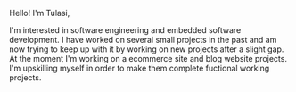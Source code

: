 Hello! I'm Tulasi,

I'm interested in software engineering and embedded software development. I have worked on several small projects in the past and am now trying to keep up with it by working on new projects after a slight gap. At the moment I'm working on a ecommerce site and blog website projects. I'm upskilling myself in order to make them complete fuctional working projects.
